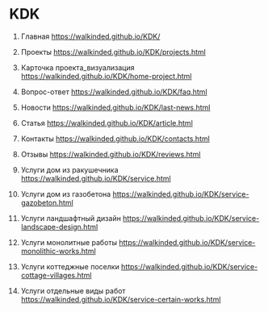 # KDK

1. Главная https://walkinded.github.io/KDK/

2. Проекты https://walkinded.github.io/KDK/projects.html

3. Карточка проекта_визуализация https://walkinded.github.io/KDK/home-project.html

4. Вопрос-ответ https://walkinded.github.io/KDK/faq.html

5. Новости https://walkinded.github.io/KDK/last-news.html

6. Статья https://walkinded.github.io/KDK/article.html

7. Контакты https://walkinded.github.io/KDK/contacts.html

8. Отзывы https://walkinded.github.io/KDK/reviews.html

9. Услуги дом из ракушечника https://walkinded.github.io/KDK/service.html

10. Услуги дом из газобетона https://walkinded.github.io/KDK/service-gazobeton.html

11. Услуги ландшафтный дизайн https://walkinded.github.io/KDK/service-landscape-design.html

12. Услуги монолитные работы https://walkinded.github.io/KDK/service-monolithic-works.html

13. Услуги коттеджные поселки https://walkinded.github.io/KDK/service-cottage-villages.html


13. Услуги отдельные виды работ https://walkinded.github.io/KDK/service-certain-works.html